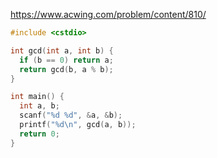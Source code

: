 https://www.acwing.com/problem/content/810/

```c++
#include <cstdio>

int gcd(int a, int b) {
  if (b == 0) return a;
  return gcd(b, a % b);
}

int main() {
  int a, b;
  scanf("%d %d", &a, &b);
  printf("%d\n", gcd(a, b));
  return 0;
}
```
